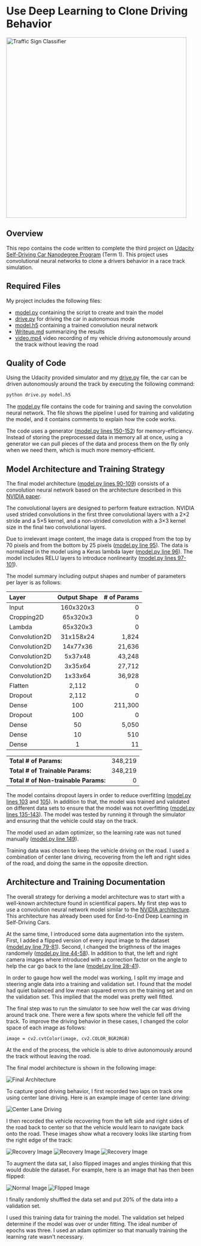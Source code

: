 # Use Deep Learning to Clone Driving Behavior

[//]: # (Image References)
[image1]: ./examples/final-architecture.png "Final Architecture"
[image2]: ./examples/center-lane-driving.jpg "Center Lane Driving"
[image3]: ./examples/recovery-part-1.jpg "Recovery Image"
[image4]: ./examples/recovery-part-2.jpg "Recovery Image"
[image5]: ./examples/recovery-part-3.jpg "Recovery Image"
[image6]: ./examples/flipped-1.jpg "Normal Image"
[image7]: ./examples/flipped-2.jpg "Flipped Image"
<img src="examples/title-image.png" width="480" alt="Traffic Sign Classifier" />

## Overview

This repo contains the code written to complete the third project on [Udacity Self-Driving Car Nanodegree Program](https://www.udacity.com/course/self-driving-car-engineer-nanodegree--nd013) (Term 1). This project uses convolutional neural networks to clone a drivers behavior in a race track simulation.

## Required Files

My project includes the following files:
* [model.py](model.py) containing the script to create and train the model
* [drive.py](drive.py) for driving the car in autonomous mode
* [model.h5](model.h5) containing a trained convolution neural network 
* [Writeup.md](Writeup.md) summarizing the results
* [video.mp4](video.mp4) video recording of my vehicle driving autonomously around the track without leaving the road

## Quality of Code

Using the Udacity provided simulator and my [drive.py](drive.py) file, the car can be driven autonomously around the track by executing the following command:
```sh
python drive.py model.h5
```

The [model.py](model.py) file contains the code for training and saving the convolution neural network. The file shows the pipeline I used for training and validating the model, and it contains comments to explain how the code works.

The code uses a generator ([model.py lines 150-152](model.py#L150-L152)) for memory-efficiency. Instead of storing the preprocessed data in memory all at once, using a generator we can pull pieces of the data and process them on the fly only when we need them, which is much more memory-efficient.

## Model Architecture and Training Strategy

The final model architecture ([model.py lines 90-109](model.py#L90-L109)) consists of a convolution neural network based on the architecture described in this [NVIDIA paper](https://arxiv.org/pdf/1604.07316.pdf).

The convolutional layers are designed to perform feature extraction. NVIDIA used strided convolutions in the first three convolutional layers with a 2×2 stride and a 5×5 kernel, and a non-strided convolution with a 3×3 kernel size in the final two convolutional layers.

Due to irrelevant image content, the image data is cropped from the top by 70 pixels and from the bottom by 25 pixels ([model.py line 95](model.py#L95)). The data is normalized in the model using a Keras lambda layer ([model.py line 96](model.py#L96)). The model includes RELU layers to introduce nonlinearity ([model.py lines 97-101](model.py#L97-L101)).

The model summary including output shapes and number of parameters per layer is as follows:

| Layer           | Output Shape   | # of Params |
|:----------------|:--------------:|------------:|
| Input           | 160x320x3      | 0           |
| Cropping2D      | 65x320x3       | 0           |
| Lambda          | 65x320x3       | 0           |
| Convolution2D   | 31x158x24      | 1,824       |
| Convolution2D   | 14x77x36       | 21,636      |
| Convolution2D   | 5x37x48        | 43,248      |
| Convolution2D   | 3x35x64        | 27,712      |
| Convolution2D   | 1x33x64        | 36,928      |
| Flatten         | 2,112          | 0           |
| Dropout         | 2,112          | 0           |
| Dense           | 100            | 211,300     |
| Dropout         | 100            | 0           |
| Dense           | 50             | 5,050       |
| Dense           | 10             | 510         |
| Dense           | 1              | 11          |

|                                      |         |
|:-------------------------------------|--------:|
| **Total # of Params:**               | 348,219 |
| **Total # of Trainable Params:**     | 348,219 |
| **Total # of Non-trainable Params:** | 0       |

The model contains dropout layers in order to reduce overfitting ([model.py lines 103](model.py#L103) and [105](model.py#L105)). In addition to that, the model was trained and validated on different data sets to ensure that the model was not overfitting ([model.py lines 135-143](model.py#L135-L143)). The model was tested by running it through the simulator and ensuring that the vehicle could stay on the track.

The model used an adam optimizer, so the learning rate was not tuned manually ([model.py line 149](model.py#L149)).

Training data was chosen to keep the vehicle driving on the road. I used a combination of center lane driving, recovering from the left and right sides of the road, and doing the same in the opposite direction.

## Architecture and Training Documentation

The overall strategy for deriving a model architecture was to start with a well-known architecture found in scientifical papers. My first step was to use a convolution neural network model similar to the [NVIDIA architecture](https://arxiv.org/pdf/1604.07316.pdf). This architecture has already been used for End-to-End Deep Learning in Self-Driving Cars.

At the same time, I introduced some data augmentation into the system. First, I added a flipped version of every input image to the dataset ([model.py line 79-81](model.py#L79-L81)). Second, I changed the brigthness of the images randomely ([model.py line 44-58](model.py#L44-L58)). In addition to that, the left and right camera images where introduced with a correction factor on the angle to help the car go back to the lane ([model.py line 28-41](model.py#L28-L41)).

In order to gauge how well the model was working, I split my image and steering angle data into a training and validation set. I found that the model had quiet balanced and low mean squared errors on the training set and on the validation set. This implied that the model was pretty well fitted.

The final step was to run the simulator to see how well the car was driving around track one. There were a few spots where the vehicle fell off the track. To improve the driving behavior in these cases, I changed the color space of each image as follows:

```
image = cv2.cvtColor(image, cv2.COLOR_BGR2RGB)
```

At the end of the process, the vehicle is able to drive autonomously around the track without leaving the road.

The final model architecture is shown in the following image:

![Final Architecture][image1]

To capture good driving behavior, I first recorded two laps on track one using center lane driving. Here is an example image of center lane driving:

![Center Lane Driving][image2]

I then recorded the vehicle recovering from the left side and right sides of the road back to center so that the vehicle would learn to navigate back onto the road. These images show what a recovery looks like starting from the right edge of the track:

![Recovery Image][image3]
![Recovery Image][image4]
![Recovery Image][image5]

To augment the data sat, I also flipped images and angles thinking that this would double the dataset. For example, here is an image that has then been flipped:

![Normal Image][image6]
![Flipped Image][image7]

I finally randomly shuffled the data set and put 20% of the data into a validation set. 

I used this training data for training the model. The validation set helped determine if the model was over or under fitting. The ideal number of epochs was three. I used an adam optimizer so that manually training the learning rate wasn't necessary.

